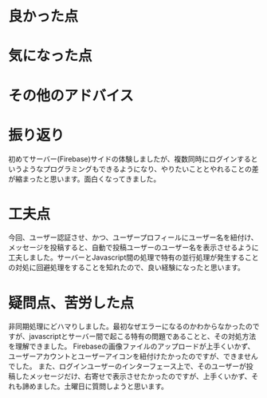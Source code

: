 # 良かった点


# 気になった点


# その他のアドバイス


# 振り返り
初めてサーバー(Firebase)サイドの体験しましたが、複数同時にログインするというようなプログラミングもできるようになり、やりたいこととやれることの差が縮まったと思います。面白くなってきました。

# 工夫点
今回、ユーザー認証させ、かつ、ユーザープロフィールにユーザー名を紐付け、メッセージを投稿すると、自動で投稿ユーザーのユーザー名を表示させるように工夫しました。サーバーとJavascript間の処理で特有の並行処理が発生することの対処に回避処理をすることを知れたので、良い経験になったと思います。

# 疑問点、苦労した点
非同期処理にどハマりしました。最初なぜエラーになるのかわからなかったのですが、javascriptとサーバー間で起こる特有の問題であることと、その対処方法を理解できました。
Firebaseの画像ファイルのアップロードが上手くいかず、ユーザーアカウントとユーザーアイコンを紐付けたかったのですが、できませんでした。
また、ログインユーザーのインターフェース上で、そのユーザーが投稿したメッセージだけ、右寄せで表示させたかったのですが、上手くいかず、それも諦めました。土曜日に質問しようと思います。